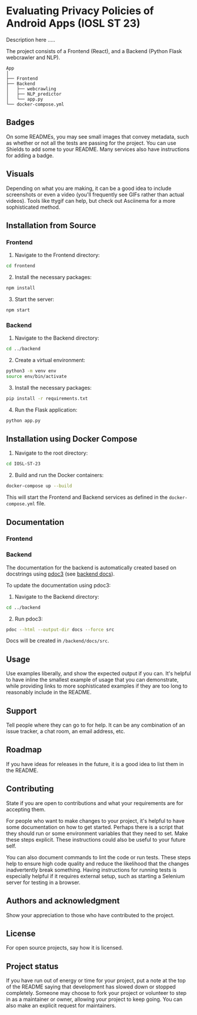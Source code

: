 # Evaluating Privacy Policies of Android Apps (IOSL ST 23)

Description here .....


The project consists of a Frontend (React), and a Backend (Python Flask webcrawler and NLP).


```
App
│
├── Frontend
├── Backend
│   ├── webcrawling
│   ├── NLP_predictor
│   └── app.py
└── docker-compose.yml
```
## Badges
On some READMEs, you may see small images that convey metadata, such as whether or not all the tests are passing for the project. You can use Shields to add some to your README. Many services also have instructions for adding a badge.

## Visuals
Depending on what you are making, it can be a good idea to include screenshots or even a video (you'll frequently see GIFs rather than actual videos). Tools like ttygif can help, but check out Asciinema for a more sophisticated method.



## Installation from Source

### Frontend

1. Navigate to the Frontend directory:

```bash
cd frontend
```

2. Install the necessary packages:

```bash
npm install
```

3. Start the server:

```bash
npm start
```

### Backend

1. Navigate to the Backend directory:

```bash
cd ../backend
```

2. Create a virtual environment:

```bash
python3 -m venv env
source env/bin/activate
```

3. Install the necessary packages:

```bash
pip install -r requirements.txt
```

4. Run the Flask application:

```bash
python app.py
```

## Installation using Docker Compose

1. Navigate to the root directory:

```bash
cd IOSL-ST-23
```

2. Build and run the Docker containers:

```bash
docker-compose up --build
```

This will start the Frontend and Backend services as defined in the `docker-compose.yml` file.

## Documentation

### Frontend

### Backend
The documentation for the backend is automatically created based on docstrings using [pdoc3](https://github.com/pdoc3/pdoc) (see [backend docs](backend/docs/src/index.html)).

To update the documentation using pdoc3:

1. Navigate to the Backend directory:

```bash
cd ../backend
```

2. Run pdoc3:

```bash
pdoc --html --output-dir docs --force src
```

Docs will be created in ```/backend/docs/src```.

## Usage
Use examples liberally, and show the expected output if you can. It's helpful to have inline the smallest example of usage that you can demonstrate, while providing links to more sophisticated examples if they are too long to reasonably include in the README.

## Support
Tell people where they can go to for help. It can be any combination of an issue tracker, a chat room, an email address, etc.

## Roadmap
If you have ideas for releases in the future, it is a good idea to list them in the README.

## Contributing
State if you are open to contributions and what your requirements are for accepting them.

For people who want to make changes to your project, it's helpful to have some documentation on how to get started. Perhaps there is a script that they should run or some environment variables that they need to set. Make these steps explicit. These instructions could also be useful to your future self.

You can also document commands to lint the code or run tests. These steps help to ensure high code quality and reduce the likelihood that the changes inadvertently break something. Having instructions for running tests is especially helpful if it requires external setup, such as starting a Selenium server for testing in a browser.

## Authors and acknowledgment
Show your appreciation to those who have contributed to the project.

## License
For open source projects, say how it is licensed.

## Project status
If you have run out of energy or time for your project, put a note at the top of the README saying that development has slowed down or stopped completely. Someone may choose to fork your project or volunteer to step in as a maintainer or owner, allowing your project to keep going. You can also make an explicit request for maintainers.
